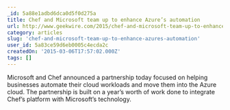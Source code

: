 ```yaml
---
_id: 5a88e1adbd6dca0d5f0d275a
title: Chef and Microsoft team up to enhance Azure’s automation
url: http://www.geekwire.com/2015/chef-and-microsoft-team-up-to-enhance-azures-automation/
category: articles
slug: 'chef-and-microsoft-team-up-to-enhance-azures-automation'
user_id: 5a83ce59d6eb0005c4ecda2c
createdOn: '2015-03-06T17:57:02.000Z'
tags: []
---
```


Microsoft and Chef announced a partnership today focused on helping businesses automate their cloud workloads and move them into the Azure cloud. The partnership is built on a year’s worth of work done to integrate Chef’s platform with Microsoft’s technology.
